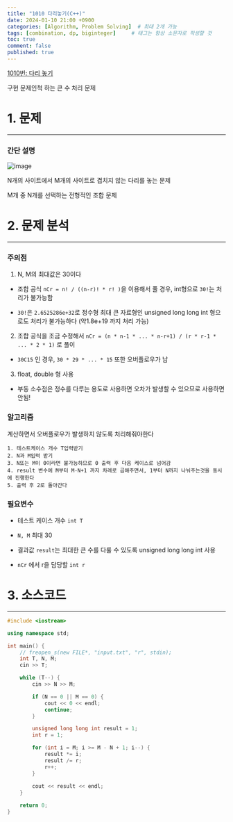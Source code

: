 ```yaml
---
title: "1010 다리놓기(C++)"
date: 2024-01-10 21:00 +0900
categories: [Algorithm, Problem Solving]  # 최대 2개 가능
tags: [combination, dp, biginteger]     # 태그는 항상 소문자로 작성할 것
toc: true
comment: false
published: true
---
```


[1010번: 다리 놓기](https://www.acmicpc.net/problem/1010)

구현 문제인척 하는 큰 수 처리 문제

# 1. 문제
---
### 간단 설명

![image](https://github.com/jinhg0214/jinhg0214.github.io/assets/70011316/1251eac5-9109-4ad2-911c-1d60a95c1d0e)

N개의 사이트에서 M개의 사이트로 겹치지 않는 다리를 놓는 문제

M개 중 N개를 선택하는 전형적인 조합 문제

# 2. 문제 분석
---
### 주의점
1. N, M의 최대값은 30이다

- 조합 공식 `nCr = n! / ((n-r)! * r! )`을 이용해서 풀 경우, int형으로 `30!`는 처리가 불가능함

- `30!`은 `2.6525286e+32`로 정수형 최대 큰 자료형인 unsigned long long int 형으로도 처리가 불가능하다 (약1.8e+19 까지 처리 가능)

2. 조합 공식을 조금 수정해서 `nCr = (n * n-1 * ... * n-r+1) / (r * r-1 * ... * 2 * 1)` 로 풀이

- `30C15` 인 경우, `30 * 29 * ... * 15` 또한 오버플로우가 남

3. float, double 형 사용

- 부동 소수점은 정수를 다루는 용도로 사용하면 오차가 발생할 수 있으므로 사용하면 안됨!


### 알고리즘

계산하면서 오버플로우가 발생하지 않도록 처리해줘야한다

```
1. 테스트케이스 개수 T입력받기
2. N과 M입력 받기
3. N또는 M이 0이라면 불가능하므로 0 출력 후 다음 케이스로 넘어감
4. result 변수에 M부터 M-N+1 까지 차례로 곱해주면서, 1부터 N까지 나눠주는것을 동시에 진행한다
5. 출력 후 2로 돌아간다
```

### 필요변수
- 테스트 케이스 개수 `int T`

- `N, M` 최대 30

- 결과값 `result`는 최대한 큰 수를 다룰 수 있도록 unsigned long long int 사용

- `nCr` 에서 r을 담당할 `int r` 

# 3. 소스코드
---
```cpp
#include <iostream>

using namespace std;

int main() {
	// freopen_s(new FILE*, "input.txt", "r", stdin);
	int T, N, M;
	cin >> T;

	while (T--) {
		cin >> N >> M;

		if (N == 0 || M == 0) {
			cout << 0 << endl;
			continue;
		}

		unsigned long long int result = 1;
		int r = 1;

		for (int i = M; i >= M - N + 1; i--) {
			result *= i;
			result /= r;
			r++;
		}
		
		cout << result << endl;
	}

	return 0;
}
```